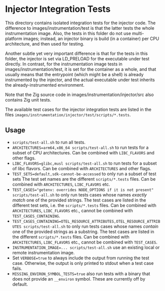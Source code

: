 Injector Integration Tests
==========================

This directory contains isolated integration tests for the injector code.
The difference to images/instrumentation/test is that the latter tests the whole instrumentation image.
Also, the tests in this folder do not use multi-platform images; instead, an injector binary is build (in a container)
per CPU architecture, and then used for testing.

Another subtle yet very important difference is that for the tests in this folder, the injector is set via LD_PRELOAD
for the executable under test directly.
In contrast, for the instrumentation image tests in images/instrumentation/test, it is set for the container as a whole,
and that usually means that the entrypoint (which might be a shell) is already instrumented by the injector, and the
actual executable under test inherits the already-instrumented environment.

Note that the Zig source code in images/instrumentation/injector/src also contains Zig unit tests.

The available test cases for the injector integration tests are listed in the files
`images/instrumentation/injector/test/scripts/*.tests`.

Usage
-----

* `scripts/test-all.sh` to run all tests.
* `ARCHITECTURES=arm64,x86_64 scripts/test-all.sh` to run tests for a subset of CPU architectures.
  Can be combined with `LIBC_FLAVORS` and other flags.
* `LIBC_FLAVORS=glibc,musl scripts/test-all.sh` to run tests for a subset of libc flavors.
  Can be combined with `ARCHITECTURES` and other flags.
* `TEST_SETS=default,sdk-cannot-be-accessed` to only run a subset of test sets  The test set names are the different
  `scripts/*.tests` files. Can be combined with `ARCHITECTURES`, `LIBC_FLAVORS` etc.
* `TEST_CASES="getenv: overrides NODE_OPTIONS if it is not present" scripts/test-all.sh` to only run tests cases whose
  names _exactly match_ one of the provided strings.
  The test cases are listed in the different test sets, i.e. the `scripts/*.tests` files.
  Can be combined with `ARCHITECTURES`, `LIBC_FLAVORS` etc., cannot be combined with `TEST_CASES_CONTAINING`.
* `TEST_CASES_CONTAINING=OTEL_RESOURCE_ATTRIBUTES,OTEL_RESOURCE_ATTRIBUTES scripts/test-all.sh` to only run tests cases
  whose names _contain_ one of the provided strings as a substring.
  The test cases are listed in the different `scripts/*.tests` files.
  Can be combined with `ARCHITECTURES`, `LIBC_FLAVORS` etc., cannot be combined with `TEST_CASES`.
* `INSTRUMENTATION_IMAGE=... scripts/test-all.sh` use an existing local or remote instrumentation image.
* Set `VERBOSE=true` to always include the output from running the test case. Otherwise, the output is only
  printed to stdout when a test case fails.
* `MISSING_ENVIRON_SYMBOL_TESTS=true` also run tests with a binary that does not provide an `__environ` symbol.
  These are currently off by default.
